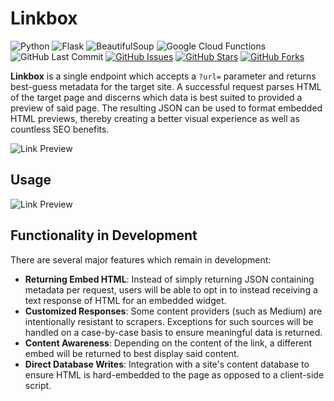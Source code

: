 # Linkbox

![Python](https://img.shields.io/badge/Python-3.7.1-blue.svg?logo=python&longCache=true&logoColor=white&colorB=23a8e2&style=flat-square&colorA=36363e)
![Flask](https://img.shields.io/badge/flask-1.0.2-blue.svg?longCache=true&logo=python&style=flat-square&logoColor=white&colorB=23a8e2&colorA=36363e)
![BeautifulSoup](https://img.shields.io/badge/beautifulsoup4-4.6.3-blue.svg?longCache=true&logo=python&longCache=true&style=flat-square&logoColor=white&colorB=23a8e2&colorA=36363e)
![Google Cloud Functions](https://img.shields.io/badge/Google--Cloud--Functions-v93-blue.svg?longCache=true&logo=google&longCache=true&style=flat-square&logoColor=white&colorB=23a8e2&colorA=36363e)
![GitHub Last Commit](https://img.shields.io/github/last-commit/google/skia.svg?style=flat-square&colorA=36363e)
[![GitHub Issues](https://img.shields.io/github/issues/toddbirchard/linkbox.svg?style=flat-square&colorA=36363e)](https://github.com/toddbirchard/linkbox/issues)
[![GitHub Stars](https://img.shields.io/github/stars/toddbirchard/linkbox.svg?style=flat-square&colorB=e3bb18&colorA=36363e)](https://github.com/toddbirchard/linkbox/stargazers)
[![GitHub Forks](https://img.shields.io/github/forks/toddbirchard/linkbox.svg?style=flat-square&colorA=36363e)](https://github.com/toddbirchard/Link-Preview-API/network)

**Linkbox** is a single endpoint which accepts a `?url=` parameter and returns best-guess metadata for the target site. A successful request parses HTML of the target page and discerns which data is best suited to provided a preview of said page. The resulting JSON can be used to format embedded HTML previews, thereby creating a better visual experience as well as countless SEO benefits.

![Link Preview](https://github.com/toddbirchard/linkbox/blob/master/img/linkboxgithub.jpg?raw=true)

## Usage

![Link Preview](https://github.com/toddbirchard/linkbox/blob/single/img/linkbox-terminal.png)

## Functionality in Development

There are several major features which remain in development:

* **Returning Embed HTML**: Instead of simply returning JSON containing metadata per request, users will be able to opt in to instead receiving a text response of HTML for an embedded widget.
* **Customized Responses**: Some content providers (such as Medium) are intentionally resistant to scrapers. Exceptions for such sources will be handled on a case-by-case basis to ensure meaningful data is returned.
* **Content Awareness**: Depending on the content of the link, a different embed will be returned to best display said content.
* **Direct Database Writes**: Integration with a site's content database to ensure HTML is hard-embedded to the page as opposed to a client-side script.
